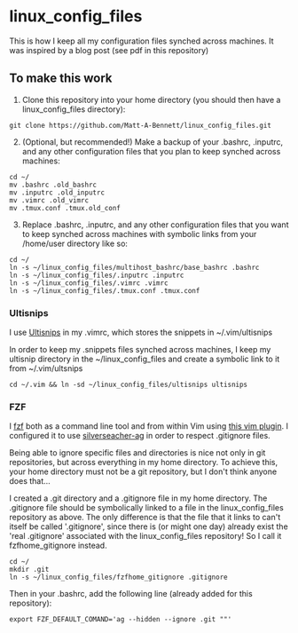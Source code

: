 # linux_config_files

This is how I keep all my configuration files synched across machines. It was
inspired by a blog post (see pdf in this repository)

## To make this work

1) Clone this repository into your home directory (you should then have a
linux_config_files directory):

```shell
git clone https://github.com/Matt-A-Bennett/linux_config_files.git
```

2) (Optional, but recommended!) Make a backup of your .bashrc, .inputrc, and
any other configuration files that you plan to keep synched across machines:
```shell
cd ~/
mv .bashrc .old_bashrc
mv .inputrc .old_inputrc
mv .vimrc .old_vimrc
mv .tmux.conf .tmux.old_conf
```

3) Replace .bashrc, .inputrc, and any other configuration files that you want
to keep synched across machines with symbolic links from your /home/user
directory like so:

```shell
cd ~/
ln -s ~/linux_config_files/multihost_bashrc/base_bashrc .bashrc
ln -s ~/linux_config_files/.inputrc .inputrc
ln -s ~/linux_config_files/.vimrc .vimrc
ln -s ~/linux_config_files/.tmux.conf .tmux.conf
```

### Ultisnips
I use [Ultisnips](https://github.com/SirVer/ultisnips) in my .vimrc, which
stores the snippets in ~/.vim/ultisnips 

In order to keep my .snippets files synched across machines, I keep my ultisnip
directory in the ~/linux_config_files and create a symbolic link to it from
~/.vim/ultsnips

```shell
cd ~/.vim && ln -sd ~/linux_config_files/ultisnips ultisnips
```
### FZF
I [fzf](https://github.com/junegunn/fzf) both as a command line tool and from
within Vim using [this vim plugin](https://github.com/junegunn/fzf.vim). I
configured it to use
[silverseacher-ag](https://github.com/ggreer/the_silver_searcher) in order to
respect .gitignore files. 

Being able to ignore specific files and directories is nice not only in git
repositories, but across everything in my home directory. To achieve this, your
home directory must not be a git repository, but I don't think anyone does
that...

I created a .git directory and a .gitignore file in my home directory. The
.gitignore file should be symbolically linked to a file in the
linux_config_files repository as above. The only difference is that the file
that it links to can't itself be called '.gitignore', since there is (or might
one day) already exist the 'real .gitignore' associated with the
linux_config_files repository! So I call it fzfhome_gitignore instead.

```shell
cd ~/
mkdir .git
ln -s ~/linux_config_files/fzfhome_gitignore .gitignore
```

Then in your .bashrc, add the following line (already added for this
repository):
```shell
export FZF_DEFAULT_COMAND='ag --hidden --ignore .git ""'
```
